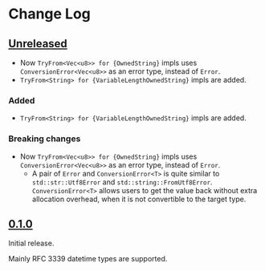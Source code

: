 # Change Log

## [Unreleased]

* Now `TryFrom<Vec<u8>> for {OwnedString}` impls uses `ConversionError<Vec<u8>>`
  as an error type, instead of `Error`.
* `TryFrom<String> for {VariableLengthOwnedString}` impls are added.

### Added

* `TryFrom<String> for {VariableLengthOwnedString}` impls are added.

### Breaking changes

* Now `TryFrom<Vec<u8>> for {OwnedString}` impls uses `ConversionError<Vec<u8>>`
  as an error type, instead of `Error`.
    + A pair of `Error` and `ConversionError<T>` is quite similar to
      `std::str::Utf8Error` and `std::string::FromUtf8Error`.
      `ConversionError<T>` allows users to get the value back without extra
      allocation overhead, when it is not convertible to the target type.

## [0.1.0]

Initial release.

Mainly RFC 3339 datetime types are supported.

[Unreleased]: <https://github.com/lo48576/fbxcel/compare/v0.1.0...develop>
[0.1.0]: <https://github.com/lo48576/fbxcel/releases/tag/v0.1.0>
